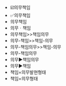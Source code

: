 - ☑️의무책임
- ✅의무책임
- 의무책임
- 의무ㆍ책임
- 의무책임>>책임의무
- 의무-책임>>책임-의무
- 의무-책임의무>>책임-의무
- 의무-책임의무
- 의무▶️책임의무
- 의무▶️책임
- 책임=의무발현형태
- 책임=의무형태